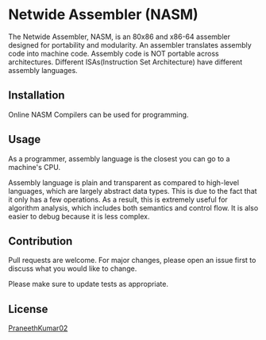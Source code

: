 # Netwide Assembler (NASM)

The Netwide Assembler, NASM, is an 80x86 and x86-64 assembler designed for
portability and modularity. An assembler translates assembly code into machine code. Assembly code is NOT portable across architectures. Different ISAs(Instruction Set Architecture) have different assembly languages.

## Installation

Online NASM Compilers can be used for programming.

## Usage

As a programmer, assembly language is the closest you can go to a machine's CPU.

Assembly language is plain and transparent as compared to high-level languages, which are largely abstract data types. This is due to the fact that it only has a few operations. As a result, this is extremely useful for algorithm analysis, which includes both semantics and control flow. It is also easier to debug because it is less complex.

## Contribution
Pull requests are welcome. For major changes, please open an issue first to discuss what you would like to change.

Please make sure to update tests as appropriate.

## License
[PraneethKumar02](cs20b1130@iiitdm.ac.in)
